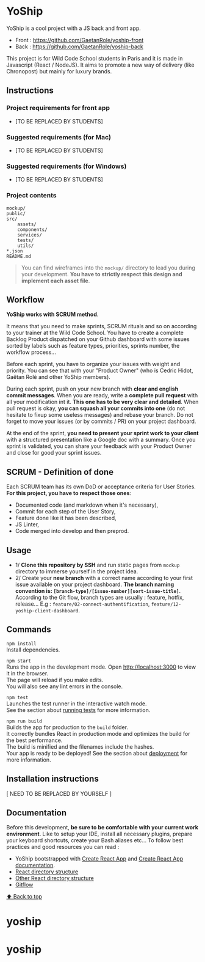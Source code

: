 # YoShip

YoShip is a cool project with a JS back and front app.
- Front : https://github.com/GaetanRole/yoship-front
- Back : https://github.com/GaetanRole/yoship-back

This project is for Wild Code School students in Paris and it is made in Javascript (React / NodeJS).
It aims to promote a new way of delivery (like Chronopost) but mainly for luxury brands.

## Instructions

### Project requirements for front app

- [TO BE REPLACED BY STUDENTS]

### Suggested requirements (for Mac)

- [TO BE REPLACED BY STUDENTS]

### Suggested requirements (for Windows)

- [TO BE REPLACED BY STUDENTS]

### Project contents

```
mockup/
public/
src/
    assets/
    components/
    services/
    tests/
    utils/
*.json
README.md
```

> You can find wireframes into the ``mockup/`` directory to lead you during your development.
**You have to strictly respect this design and implement each asset file**. 

## Workflow

**YoShip works with SCRUM method**.

It means that you need to make sprints, SCRUM rituals and so on according to your trainer at the Wild Code School.
You have to create a complete Backlog Product dispatched on your Github dashboard with some issues sorted by labels such as feature types, priorities, sprints number, the workflow process...

Before each sprint, you have to organize your issues with weight and priority. You can see that with your "Product Owner" (who is Cedric Hidot, Gaëtan Rolé and other YoShip members).

During each sprint, push on your new branch with **clear and english commit messages**.
When you are ready, write a **complete pull request** with all your modification int it. **This one has to be very clear and detailed**. 
When pull request is okay, **you can squash all your commits into one** (do not hesitate to fixup some useless messages) and rebase your branch.
Do not forget to move your issues (or by commits / PR) on your project dashboard.

At the end of the sprint, **you need to present your sprint work to your client** with a structured presentation like a Google doc with a summary.
Once you sprint is validated, you can share your feedback with your Product Owner and close for good your sprint issues.

## SCRUM - Definition of done

Each SCRUM team has its own DoD or acceptance criteria for User Stories. **For this project, you have to respect those ones**:
- Documented code (and markdown when it's necessary),
- Commit for each step of the User Story,
- Feature done like it has been described,
- JS Linter,
- Code merged into develop and then preprod.

## Usage

- 1/ **Clone this repository by SSH** and run static pages from ``mockup`` directory to immerse yourself in the project idea.
- 2/ Create your **new branch** with a correct name according to your first issue available on your project dashboard. **The branch naming convention is: ``[branch-type]/[issue-number][sort-issue-title]``**.
     According to the Git flow, branch types are usually : feature, hotfix, release... E.g : ``feature/02-connect-authentification``, ``feature/12-yoship-client-dashboard``.

## Commands

`npm install`
<br>Install dependencies.

`npm start`
<br>Runs the app in the development mode. Open [http://localhost:3000](http://localhost:3000) to view it in the browser.
<br>The page will reload if you make edits.
<br>You will also see any lint errors in the console.

`npm test`
<br>Launches the test runner in the interactive watch mode.
<br>See the section about [running tests](https://facebook.github.io/create-react-app/docs/running-tests) for more information.

`npm run build`
<br>Builds the app for production to the `build` folder.
<br>It correctly bundles React in production mode and optimizes the build for the best performance.
<br>The build is minified and the filenames include the hashes.
<br>Your app is ready to be deployed!
See the section about [deployment](https://facebook.github.io/create-react-app/docs/deployment) for more information.

## Installation instructions

[ NEED TO BE REPLACED BY YOURSELF ]

## Documentation

Before this development, **be sure to be comfortable with your current work environment**.
Like to setup your IDE, install all necessary plugins, prepare your keyboard shortcuts, create your Bash aliases etc...
To follow best practices and good resources you can read :

- YoShip bootstrapped with [Create React App](https://github.com/facebook/create-react-app) and [Create React App documentation](https://facebook.github.io/create-react-app/docs/getting-started).
- [React directory structure](https://medium.com/@Charles_Stover/optimal-file-structure-for-react-applications-f3e35ad0a145)
- [Other React directory structure](https://blog.usejournal.com/how-i-structure-my-react-apps-86e897054593)
- [Gitflow](https://fr.atlassian.com/git/tutorials/comparing-workflows/gitflow-workflow)

[⬆️ Back to top](#YoShip)
# yoship
# yoship
